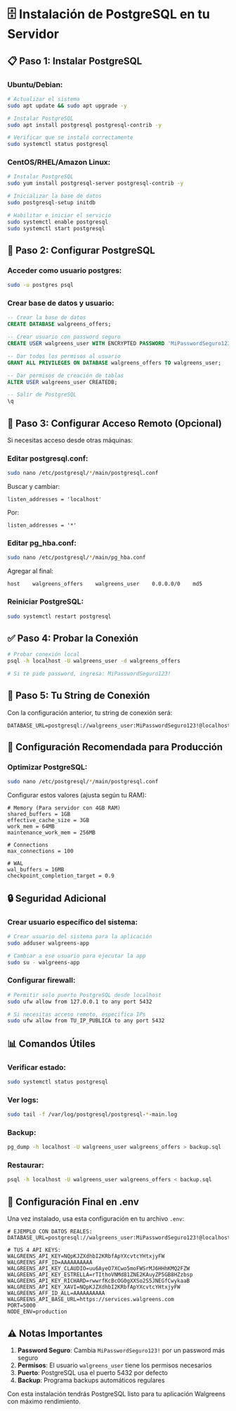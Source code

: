 # 🗄️ Instalación de PostgreSQL en tu Servidor

## 📋 Paso 1: Instalar PostgreSQL

### Ubuntu/Debian:
```bash
# Actualizar el sistema
sudo apt update && sudo apt upgrade -y

# Instalar PostgreSQL
sudo apt install postgresql postgresql-contrib -y

# Verificar que se instaló correctamente
sudo systemctl status postgresql
```

### CentOS/RHEL/Amazon Linux:
```bash
# Instalar PostgreSQL
sudo yum install postgresql-server postgresql-contrib -y

# Inicializar la base de datos
sudo postgresql-setup initdb

# Habilitar e iniciar el servicio
sudo systemctl enable postgresql
sudo systemctl start postgresql
```

## 🔧 Paso 2: Configurar PostgreSQL

### Acceder como usuario postgres:
```bash
sudo -u postgres psql
```

### Crear base de datos y usuario:
```sql
-- Crear la base de datos
CREATE DATABASE walgreens_offers;

-- Crear usuario con password seguro
CREATE USER walgreens_user WITH ENCRYPTED PASSWORD 'MiPasswordSeguro123!';

-- Dar todos los permisos al usuario
GRANT ALL PRIVILEGES ON DATABASE walgreens_offers TO walgreens_user;

-- Dar permisos de creación de tablas
ALTER USER walgreens_user CREATEDB;

-- Salir de PostgreSQL
\q
```

## 🔐 Paso 3: Configurar Acceso Remoto (Opcional)

Si necesitas acceso desde otras máquinas:

### Editar postgresql.conf:
```bash
sudo nano /etc/postgresql/*/main/postgresql.conf
```

Buscar y cambiar:
```
listen_addresses = 'localhost'
```
Por:
```
listen_addresses = '*'
```

### Editar pg_hba.conf:
```bash
sudo nano /etc/postgresql/*/main/pg_hba.conf
```

Agregar al final:
```
host    walgreens_offers    walgreens_user    0.0.0.0/0    md5
```

### Reiniciar PostgreSQL:
```bash
sudo systemctl restart postgresql
```

## ✅ Paso 4: Probar la Conexión

```bash
# Probar conexión local
psql -h localhost -U walgreens_user -d walgreens_offers

# Si te pide password, ingresa: MiPasswordSeguro123!
```

## 🎯 Paso 5: Tu String de Conexión

Con la configuración anterior, tu string de conexión será:

```env
DATABASE_URL=postgresql://walgreens_user:MiPasswordSeguro123!@localhost:5432/walgreens_offers
```

## 🚀 Configuración Recomendada para Producción

### Optimizar PostgreSQL:
```bash
sudo nano /etc/postgresql/*/main/postgresql.conf
```

Configurar estos valores (ajusta según tu RAM):
```
# Memory (Para servidor con 4GB RAM)
shared_buffers = 1GB
effective_cache_size = 3GB
work_mem = 64MB
maintenance_work_mem = 256MB

# Connections
max_connections = 100

# WAL
wal_buffers = 16MB
checkpoint_completion_target = 0.9
```

## 🔒 Seguridad Adicional

### Crear usuario específico del sistema:
```bash
# Crear usuario del sistema para la aplicación
sudo adduser walgreens-app

# Cambiar a ese usuario para ejecutar la app
sudo su - walgreens-app
```

### Configurar firewall:
```bash
# Permitir solo puerto PostgreSQL desde localhost
sudo ufw allow from 127.0.0.1 to any port 5432

# Si necesitas acceso remoto, especifica IPs
sudo ufw allow from TU_IP_PUBLICA to any port 5432
```

## 📊 Comandos Útiles

### Verificar estado:
```bash
sudo systemctl status postgresql
```

### Ver logs:
```bash
sudo tail -f /var/log/postgresql/postgresql-*-main.log
```

### Backup:
```bash
pg_dump -h localhost -U walgreens_user walgreens_offers > backup.sql
```

### Restaurar:
```bash
psql -h localhost -U walgreens_user walgreens_offers < backup.sql
```

## 🎯 Configuración Final en .env

Una vez instalado, usa esta configuración en tu archivo `.env`:

```env
# EJEMPLO CON DATOS REALES:
DATABASE_URL=postgresql://walgreens_user:MiPasswordSeguro123!@localhost:5432/walgreens_offers

# TUS 4 API KEYS:
WALGREENS_API_KEY=NQpKJZXdhbI2KRbfApYXcvtcYHtxjyFW
WALGREENS_AFF_ID=AAAAAAAAAA
WALGREENS_API_KEY_CLAUDIO=uu6AyeO7XCwo5moFWSrMJ6HHhKMQ2FZW
WALGREENS_API_KEY_ESTRELLA=rTIthoVNMd81ZNE2KAuyZP5GB8HZzbsp
WALGREENS_API_KEY_RICHARD=rwwrfKcBcOG0gXXSo2S5JNEGfCwykaaB
WALGREENS_API_KEY_XAVI=NQpKJZXdhbI2KRbfApYXcvtcYHtxjyFW
WALGREENS_AFF_ID_ALL=AAAAAAAAAA
WALGREENS_API_BASE_URL=https://services.walgreens.com
PORT=5000
NODE_ENV=production
```

## ⚠️ Notas Importantes

1. **Password Seguro**: Cambia `MiPasswordSeguro123!` por un password más seguro
2. **Permisos**: El usuario `walgreens_user` tiene los permisos necesarios
3. **Puerto**: PostgreSQL usa el puerto 5432 por defecto
4. **Backup**: Programa backups automáticos regulares

Con esta instalación tendrás PostgreSQL listo para tu aplicación Walgreens con máximo rendimiento.